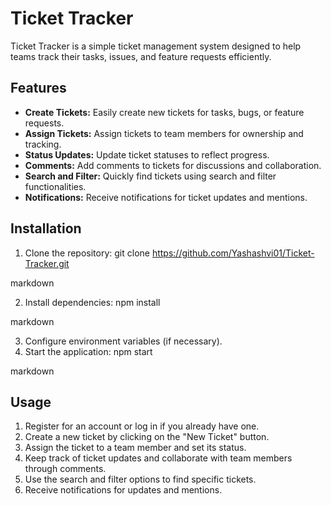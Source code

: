 # Ticket Tracker

Ticket Tracker is a simple ticket management system designed to help teams track their tasks, issues, and feature requests efficiently.

## Features

- **Create Tickets:** Easily create new tickets for tasks, bugs, or feature requests.
- **Assign Tickets:** Assign tickets to team members for ownership and tracking.
- **Status Updates:** Update ticket statuses to reflect progress.
- **Comments:** Add comments to tickets for discussions and collaboration.
- **Search and Filter:** Quickly find tickets using search and filter functionalities.
- **Notifications:** Receive notifications for ticket updates and mentions.

## Installation

1. Clone the repository:
git clone https://github.com/Yashashvi01/Ticket-Tracker.git

markdown

2. Install dependencies:
npm install

markdown

3. Configure environment variables (if necessary).
4. Start the application:
npm start

markdown


## Usage

1. Register for an account or log in if you already have one.
2. Create a new ticket by clicking on the "New Ticket" button.
3. Assign the ticket to a team member and set its status.
4. Keep track of ticket updates and collaborate with team members through comments.
5. Use the search and filter options to find specific tickets.
6. Receive notifications for updates and mentions.

